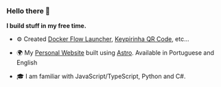 ### Hello there 👋

**I build stuff in my free time.**

- ⚙️ Created
[Docker Flow Launcher](https://github.com/thisisleobro/docker-flow-launcher-plugin),
[Keypirinha QR Code](https://github.com/thisisleobro/Keypirinha-qrcode),
etc...

- 🌍 My [Personal Website](https://carvalho.cv) built using [Astro](https://astro.build/). Available in Portuguese and English

- 🎓 I am familiar with JavaScript/TypeScript, Python and C#.
<!--
if you like what i do, maybe consider buying me a coffee.
**thisisleobro/thisisleobro** is a ✨ _special_ ✨ repository because its `README.md` (this file) appears on your GitHub profile.

Here are some ideas to get you started:

- 🔭 I’m currently working on ...
- 🌱 I’m currently learning ...
- 👯 I’m looking to collaborate on ...
- 🤔 I’m looking for help with ...
- 💬 Ask me about ...
- 📫 How to reach me: ...
- 😄 Pronouns: ...
- ⚡ Fun fact: ...
-->
